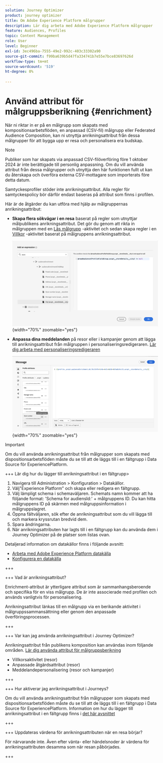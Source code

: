 ```yaml
---
solution: Journey Optimizer
product: journey optimizer
title: Om Adobe Experience Platform målgrupper
description: Lär dig arbeta med Adobe Experience Platform målgrupper
feature: Audiences, Profiles
topic: Content Management
role: User
level: Beginner
exl-id: 3ec496ba-7555-49e2-992c-403c33302a90
source-git-commit: f99ba639b5d47fa334741b7e55e7bce83697626d
workflow-type: tm+mt
source-wordcount: '519'
ht-degree: 0%

---
```


# Använd attribut för målgruppsberikning {#enrichment}

När ni riktar in er på en målgrupp som skapats med kompositionsarbetsflöden, en anpassad (CSV-fil) målgrupp eller Federated Audience Composition, kan ni utnyttja anrikningsattribut från dessa målgrupper för att bygga upp er resa och personalisera era budskap.

>[!NOTE]
>
>Publiker som har skapats via anpassad CSV-filöverföring före 1 oktober 2024 är inte berättigade till personlig anpassning. Om du vill använda attribut från dessa målgrupper och utnyttja den här funktionen fullt ut kan du återskapa och överföra externa CSV-mottagare som importerats före detta datum.
>
>Samtyckesprofiler stöder inte anrikningsattribut. Alla regler för samtyckespolicy bör därför endast baseras på attribut som finns i profilen.

Här är de åtgärder du kan utföra med hjälp av målgruppernas anrikningsattribut:

* **Skapa flera sökvägar i en resa** baserat på regler som utnyttjar målpublikens anrikningsattribut. Det gör du genom att rikta in målgruppen med en [Läs målgrupp](../building-journeys/read-audience.md) -aktivitet och sedan skapa regler i en [Villkor](../building-journeys/condition-activity.md) -aktivitet baserat på målgruppens anrikningsattribut.

  ![](assets/audience-enrichment-attribute-condition.png){width="70%" zoomable="yes"}

* **Anpassa dina meddelanden** på resor eller i kampanjer genom att lägga till anrikningsattribut från målgruppen i personaliseringsredigeraren. [Lär dig arbeta med personaliseringsredigeraren](../personalization/personalization-build-expressions.md)

  ![](assets/audience-enrichment-attribute-perso.png){width="70%" zoomable="yes"}

>[!IMPORTANT]
>
>Om du vill använda anrikningsattribut från målgrupper som skapats med dispositionsarbetsflöden måste du se till att de läggs till i en fältgrupp i Data Source för ExperiencePlatform.
>
+++ Lär dig hur du lägger till anrikningsattribut i en fältgrupp>
>
1. Navigera till Administration > Konfiguration > Datakällor.
1. Välj&quot;Experience Platform&quot; och skapa eller redigera en fältgrupp.
1. Välj lämpligt schema i schemaväljaren. Schemats namn kommer att ha följande format: &#39;Schema for audiensId:&#39; + målgruppens ID. Du kan hitta målgruppens ID på skärmen med målgruppsinformation i målgruppslagret.
1. Öppna fältväljaren, sök efter de anrikningsattribut som du vill lägga till och markera kryssrutan bredvid dem.
1. Spara ändringarna.
1. När anrikningsattributen har lagts till i en fältgrupp kan du använda dem i Journey Optimizer på de platser som listas ovan.
>
Detaljerad information om datakällor finns i följande avsnitt:
>
* [Arbeta med Adobe Experience Platform datakälla](../datasource/adobe-experience-platform-data-source.md)
* [Konfigurera en datakälla](../datasource/configure-data-sources.md)
>
+++







+++ Vad är anrikningsattribut?

Enrichment-attribut är ytterligare attribut som är sammanhangsberoende och specifika för en viss målgrupp. De är inte associerade med profilen och används vanligtvis för personalisering.

Anrikningsattribut länkas till en målgrupp via en berikande aktivitet i målgruppssammansättning eller genom den anpassade överföringsprocessen.

+++

+++ Var kan jag använda anrikningsattribut i Journey Optimizer?

Anrikningsattribut från publikens komposition kan användas inom följande områden. [Lär dig använda attribut för målgruppsberikning](#enrichment)

* Villkorsaktivitet (resor)
* Anpassade åtgärdsattribut (resor)
* Meddelandepersonalisering (resor och kampanjer)

+++

+++ Hur aktiverar jag anrikningsattribut i Journeys?

Om du vill använda anrikningsattribut från målgrupper som skapats med dispositionsarbetsflöden måste du se till att de läggs till i en fältgrupp i Data Source för ExperiencePlatform. Information om hur du lägger till anrikningsattribut i en fältgrupp finns i [det här avsnittet](#enrichment)

+++

+++ Uppdateras värdena för anrikningsattributen när en resa börjar?

För närvarande inte. Även efter vänta- eller händelsnoder är värdena för anrikningsattributen desamma som när resan påbörjades.

+++
